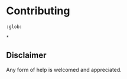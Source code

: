 # Contributing

```{toctree}
:glob:

*
```

## Disclaimer

Any form of help is welcomed and appreciated.
